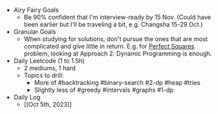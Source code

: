 - Airy Fairy Goals
	- Be 90% confident that I'm interview-ready by 15 Nov. (Could have been earlier but I'll be traveling a bit, e.g. Changsha 15-29 Oct.)
- Granular Goals
	- When studying for solutions, don't pursue the ones that are most complicated and give little in return. E.g. for [Perfect Squares](https://leetcode.com/problems/perfect-squares/editorial/) problem, looking at Approach 2: Dynamic Programming is enough.
- Daily Leetcode (1 to 1.5h)
	- 2 mediums, 1 hard
	- Topics to drill:
		- More of #backtracking #binary-search #2-dp #heap #tries
		- Slightly less of #greedy #intervals #graphs #1-dp
- Daily Log
	- [[Oct 5th, 2023]]